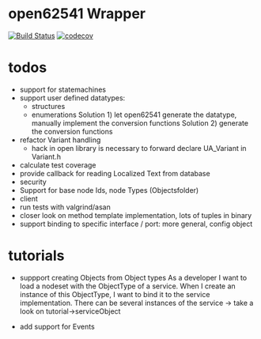 # open62541 Wrapper 
[![Build Status](https://travis-ci.org/matkonnerth/openWrapper.svg?branch=master)](https://travis-ci.org/matkonnerth/openWrapper)
[![codecov](https://codecov.io/gh/matkonnerth/openWrapper/branch/master/graph/badge.svg)](https://codecov.io/gh/matkonnerth/openWrapper)

# todos
* support for statemachines
* support user defined datatypes:
  * structures
  * enumerations
  Solution 1) let open62541 generate the datatype, manually implement the conversion functions
  Solution 2) generate the conversion functions
* refactor Variant handling
  * hack in open library is necessary to forward declare UA_Variant in Variant.h
* calculate test coverage
* provide callback for reading Localized Text from database
* security
* Support for base node Ids, node Types (Objectsfolder)
* client
* run tests with valgrind/asan
* closer look on method template implementation, lots of tuples in binary
* support binding to specific interface / port: more general, config object

# tutorials
* suppport creating Objects from Object types
As a developer I want to load a nodeset with the ObjectType of a service.
When I create an instance of this ObjectType, I want to bind it to the service implementation.
There can be several instances of the service
-> take a look on tutorial->serviceObject

* add support for Events

